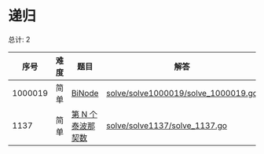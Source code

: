 # 递归

<!--- table -->

总计: 2

| 序号    | 难度 | 题目                                                                         | 解答                                                                       |
| ------- | ---- | ---------------------------------------------------------------------------- | -------------------------------------------------------------------------- |
| 1000019 | 简单 | [BiNode](https://leetcode-cn.com/problems/binode-lcci/)                      | [solve/solve1000019/solve_1000019.go](solve/solve1000019/solve_1000019.go) |
| 1137    | 简单 | [第 N 个泰波那契数](https://leetcode-cn.com/problems/n-th-tribonacci-number) | [solve/solve1137/solve_1137.go](solve/solve1137/solve_1137.go)             |
